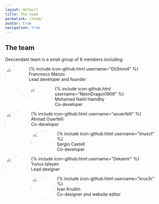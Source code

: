 ```yaml
---
layout: default
title: The team
permalink: /team/
avatar: true
navigation: true
---
```


## The team


<p>Descendant team is a small group of 6 members including:</p>



<p><img src="https://i.ibb.co/CVNtSYp/dil3mm4.jpg" style="border-radius: 50%; hspace=20; width:75px; height:75px;" align="left"/> 
{% include icon-github.html username="Dil3mm4" %}<br>
Francesco Manzo<br>
Lead developer and founder<br></p> 

<p><img src="https://i.ibb.co/VqjR8wF/nahil.jpg" style="border-radius: 50%; margin-right:10px; width:75px; height:75px;" align="left"/> {% include icon-github.html username="NeonDragon1909" %}<br>
Mohamed Nahil Hamdhy<br>
Co-developer<br></p>

<p><img src="https://avatars3.githubusercontent.com/u/11808979?s=400&v=4" style="border-radius: 50%; margin-right:10px; width:75px; height:75px;" align="left"/>
{% include icon-github.html username="aouerfelli" %}<br>
Ahmad Ouerfelli<br>
Co-developer<br></p>

<p><img src="https://i.ibb.co/Tk4QtkJ/sergi.jpg" style="border-radius: 50%; margin-right:10px; width:75px; height:75px;" align="left"/> 
{% include icon-github.html username="linuxct" %}<br>
Sergio Castell<br>
Co-developer<br></p> 

<p><img src="https://i.ibb.co/f9gCwDv/yunus.jpg" style="border-radius: 50%; margin-right:10px; width:75px; height:75px;" align="left"/> 
{% include icon-github.html username="Dekamir" %}<br>
Yunus İşleyen<br>
Lead designer<br></p>

<p><img src="https://i.ibb.co/sgctdnV/krule.jpg" style="border-radius: 50%; margin-right:10px; width:75px; height:75px;" align="left"/> 
{% include icon-github.html username="krux3r" %}<br>
Ivan Krušlin  <br>
Co-designer and website editor<br></p>




